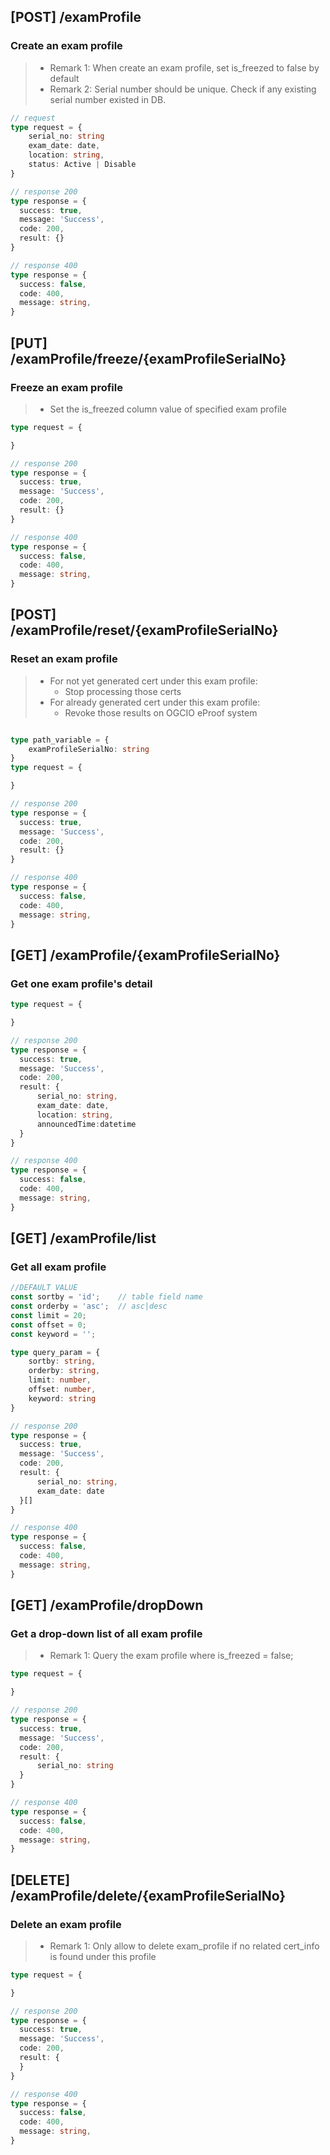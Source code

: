 ## [POST] /examProfile
### Create an exam profile
> - Remark 1: When create an exam profile, set is_freezed to false by default 
> - Remark 2: Serial number should be unique. Check if any existing serial number existed in DB.

```typescript
// request
type request = {
    serial_no: string
    exam_date: date,
    location: string,
    status: Active | Disable
}

// response 200
type response = {
  success: true,
  message: 'Success',
  code: 200,
  result: {}
}

// response 400
type response = {
  success: false,
  code: 400,
  message: string,
}
```

## [PUT] /examProfile/freeze/{examProfileSerialNo}
### Freeze an exam profile
> - Set the is_freezed column value of specified exam profile
```typescript
type request = {

}

// response 200
type response = {
  success: true,
  message: 'Success',
  code: 200,
  result: {}
}

// response 400
type response = {
  success: false,
  code: 400,
  message: string,
}
```


## [POST] /examProfile/reset/{examProfileSerialNo}
### Reset an exam profile

> - For not yet generated cert under this exam profile: 
>   - Stop processing those certs
> - For already generated cert under this exam profile:
>   - Revoke those results on OGCIO eProof system
```typescript

type path_variable = {
    examProfileSerialNo: string
}
type request = {

}

// response 200
type response = {
  success: true,
  message: 'Success',
  code: 200,
  result: {}
}

// response 400
type response = {
  success: false,
  code: 400,
  message: string,
}
```

## [GET] /examProfile/{examProfileSerialNo}
### Get one exam profile's detail
```typescript
type request = {

}

// response 200
type response = {
  success: true,
  message: 'Success',
  code: 200,
  result: {
      serial_no: string,
      exam_date: date,
      location: string,
      announcedTime:datetime
  }
}

// response 400
type response = {
  success: false,
  code: 400,
  message: string,
}
```


## [GET] /examProfile/list
### Get all exam profile
```typescript
//DEFAULT VALUE
const sortby = 'id';    // table field name
const orderby = 'asc';  // asc|desc
const limit = 20;
const offset = 0;
const keyword = '';

type query_param = {
    sortby: string,
    orderby: string,
    limit: number,
    offset: number,
    keyword: string
}

// response 200
type response = {
  success: true,
  message: 'Success',
  code: 200,
  result: {
      serial_no: string,
      exam_date: date
  }[]
}

// response 400
type response = {
  success: false,
  code: 400,
  message: string,
}
```

## [GET] /examProfile/dropDown
### Get a drop-down list of all exam profile
> - Remark 1: Query the exam profile where is_freezed = false;
```typescript
type request = {

}

// response 200
type response = {
  success: true,
  message: 'Success',
  code: 200,
  result: {
      serial_no: string
  }
}

// response 400
type response = {
  success: false,
  code: 400,
  message: string,
}
```

## [DELETE] /examProfile/delete/{examProfileSerialNo}
### Delete an exam profile
> - Remark 1: Only allow to delete exam_profile if no related cert_info is found under this profile
```typescript
type request = {

}

// response 200
type response = {
  success: true,
  message: 'Success',
  code: 200,
  result: {
  }
}

// response 400
type response = {
  success: false,
  code: 400,
  message: string,
}
```